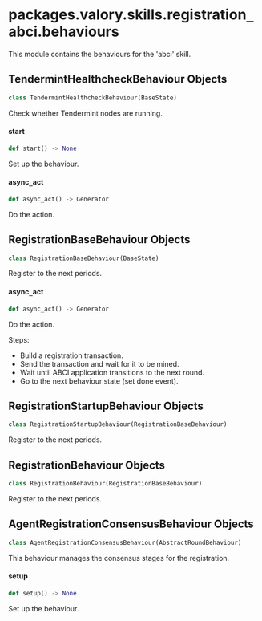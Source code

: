 <a id="packages.valory.skills.registration_abci.behaviours"></a>

# packages.valory.skills.registration`_`abci.behaviours

This module contains the behaviours for the 'abci' skill.

<a id="packages.valory.skills.registration_abci.behaviours.TendermintHealthcheckBehaviour"></a>

## TendermintHealthcheckBehaviour Objects

```python
class TendermintHealthcheckBehaviour(BaseState)
```

Check whether Tendermint nodes are running.

<a id="packages.valory.skills.registration_abci.behaviours.TendermintHealthcheckBehaviour.start"></a>

#### start

```python
def start() -> None
```

Set up the behaviour.

<a id="packages.valory.skills.registration_abci.behaviours.TendermintHealthcheckBehaviour.async_act"></a>

#### async`_`act

```python
def async_act() -> Generator
```

Do the action.

<a id="packages.valory.skills.registration_abci.behaviours.RegistrationBaseBehaviour"></a>

## RegistrationBaseBehaviour Objects

```python
class RegistrationBaseBehaviour(BaseState)
```

Register to the next periods.

<a id="packages.valory.skills.registration_abci.behaviours.RegistrationBaseBehaviour.async_act"></a>

#### async`_`act

```python
def async_act() -> Generator
```

Do the action.

Steps:
- Build a registration transaction.
- Send the transaction and wait for it to be mined.
- Wait until ABCI application transitions to the next round.
- Go to the next behaviour state (set done event).

<a id="packages.valory.skills.registration_abci.behaviours.RegistrationStartupBehaviour"></a>

## RegistrationStartupBehaviour Objects

```python
class RegistrationStartupBehaviour(RegistrationBaseBehaviour)
```

Register to the next periods.

<a id="packages.valory.skills.registration_abci.behaviours.RegistrationBehaviour"></a>

## RegistrationBehaviour Objects

```python
class RegistrationBehaviour(RegistrationBaseBehaviour)
```

Register to the next periods.

<a id="packages.valory.skills.registration_abci.behaviours.AgentRegistrationConsensusBehaviour"></a>

## AgentRegistrationConsensusBehaviour Objects

```python
class AgentRegistrationConsensusBehaviour(AbstractRoundBehaviour)
```

This behaviour manages the consensus stages for the registration.

<a id="packages.valory.skills.registration_abci.behaviours.AgentRegistrationConsensusBehaviour.setup"></a>

#### setup

```python
def setup() -> None
```

Set up the behaviour.

